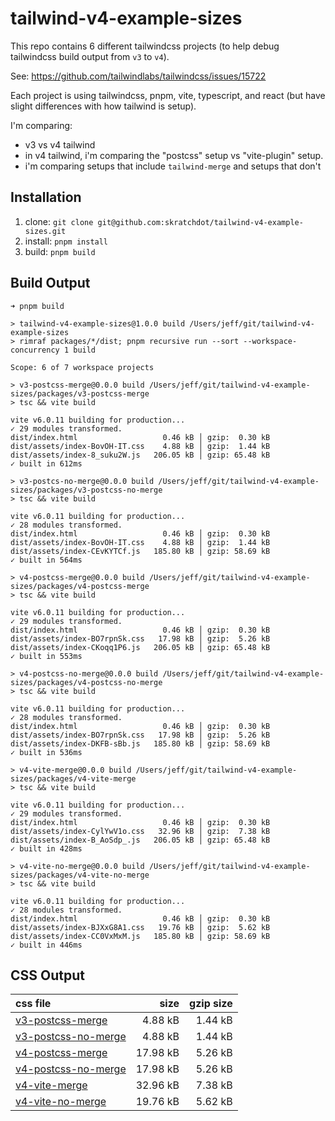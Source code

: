 # tailwind-v4-example-sizes

This repo contains 6 different tailwindcss projects (to help debug tailwindcss build output from `v3` to `v4`).

See: <https://github.com/tailwindlabs/tailwindcss/issues/15722>

Each project is using tailwindcss, pnpm, vite, typescript, and react (but have slight differences with how tailwind is setup).

I'm comparing:

- v3 vs v4 tailwind
- in v4 tailwind, i'm comparing the "postcss" setup vs "vite-plugin" setup.
- i'm comparing setups that include `tailwind-merge` and setups that don't

## Installation

1. clone: `git clone git@github.com:skratchdot/tailwind-v4-example-sizes.git`
2. install: `pnpm install`
3. build: `pnpm build`

## Build Output

```shell
➜ pnpm build

> tailwind-v4-example-sizes@1.0.0 build /Users/jeff/git/tailwind-v4-example-sizes
> rimraf packages/*/dist; pnpm recursive run --sort --workspace-concurrency 1 build

Scope: 6 of 7 workspace projects

> v3-postcss-merge@0.0.0 build /Users/jeff/git/tailwind-v4-example-sizes/packages/v3-postcss-merge
> tsc && vite build

vite v6.0.11 building for production...
✓ 29 modules transformed.
dist/index.html                   0.46 kB │ gzip:  0.30 kB
dist/assets/index-BovOH-IT.css    4.88 kB │ gzip:  1.44 kB
dist/assets/index-8_suku2W.js   206.05 kB │ gzip: 65.48 kB
✓ built in 612ms

> v3-postcs-no-merge@0.0.0 build /Users/jeff/git/tailwind-v4-example-sizes/packages/v3-postcss-no-merge
> tsc && vite build

vite v6.0.11 building for production...
✓ 28 modules transformed.
dist/index.html                   0.46 kB │ gzip:  0.30 kB
dist/assets/index-BovOH-IT.css    4.88 kB │ gzip:  1.44 kB
dist/assets/index-CEvKYTCf.js   185.80 kB │ gzip: 58.69 kB
✓ built in 564ms

> v4-postcss-merge@0.0.0 build /Users/jeff/git/tailwind-v4-example-sizes/packages/v4-postcss-merge
> tsc && vite build

vite v6.0.11 building for production...
✓ 29 modules transformed.
dist/index.html                   0.46 kB │ gzip:  0.30 kB
dist/assets/index-BO7rpnSk.css   17.98 kB │ gzip:  5.26 kB
dist/assets/index-CKoqq1P6.js   206.05 kB │ gzip: 65.48 kB
✓ built in 553ms

> v4-postcss-no-merge@0.0.0 build /Users/jeff/git/tailwind-v4-example-sizes/packages/v4-postcss-no-merge
> tsc && vite build

vite v6.0.11 building for production...
✓ 28 modules transformed.
dist/index.html                   0.46 kB │ gzip:  0.30 kB
dist/assets/index-BO7rpnSk.css   17.98 kB │ gzip:  5.26 kB
dist/assets/index-DKFB-sBb.js   185.80 kB │ gzip: 58.69 kB
✓ built in 536ms

> v4-vite-merge@0.0.0 build /Users/jeff/git/tailwind-v4-example-sizes/packages/v4-vite-merge
> tsc && vite build

vite v6.0.11 building for production...
✓ 29 modules transformed.
dist/index.html                   0.46 kB │ gzip:  0.30 kB
dist/assets/index-CylYwV1o.css   32.96 kB │ gzip:  7.38 kB
dist/assets/index-B_AoSdp_.js   206.05 kB │ gzip: 65.48 kB
✓ built in 428ms

> v4-vite-no-merge@0.0.0 build /Users/jeff/git/tailwind-v4-example-sizes/packages/v4-vite-no-merge
> tsc && vite build

vite v6.0.11 building for production...
✓ 28 modules transformed.
dist/index.html                   0.46 kB │ gzip:  0.30 kB
dist/assets/index-BJXxG8A1.css   19.76 kB │ gzip:  5.62 kB
dist/assets/index-CC0VxMxM.js   185.80 kB │ gzip: 58.69 kB
✓ built in 446ms
```

## CSS Output

| css file                                                                                                                                                                  |     size | gzip size |
| :------------------------------------------------------------------------------------------------------------------------------------------------------------------------ | -------: | --------: |
| [v3-postcss-merge](https://raw.githubusercontent.com/skratchdot/tailwind-v4-example-sizes/refs/heads/main/packages/v3-postcss-merge/dist/assets/index-BovOH-IT.css)       |  4.88 kB |   1.44 kB |
| [v3-postcss-no-merge](https://raw.githubusercontent.com/skratchdot/tailwind-v4-example-sizes/refs/heads/main/packages/v3-postcss-no-merge/dist/assets/index-BovOH-IT.css) |  4.88 kB |   1.44 kB |
| [v4-postcss-merge](https://raw.githubusercontent.com/skratchdot/tailwind-v4-example-sizes/refs/heads/main/packages/v4-postcss-merge/dist/assets/index-BO7rpnSk.css)       | 17.98 kB |   5.26 kB |
| [v4-postcss-no-merge](https://raw.githubusercontent.com/skratchdot/tailwind-v4-example-sizes/refs/heads/main/packages/v4-postcss-no-merge/dist/assets/index-BO7rpnSk.css) | 17.98 kB |   5.26 kB |
| [v4-vite-merge](https://raw.githubusercontent.com/skratchdot/tailwind-v4-example-sizes/refs/heads/main/packages/v4-vite-merge/dist/assets/index-CylYwV1o.css)             | 32.96 kB |   7.38 kB |
| [v4-vite-no-merge](https://raw.githubusercontent.com/skratchdot/tailwind-v4-example-sizes/refs/heads/main/packages/v4-vite-no-merge/dist/assets/index-BJXxG8A1.css)       | 19.76 kB |   5.62 kB |
